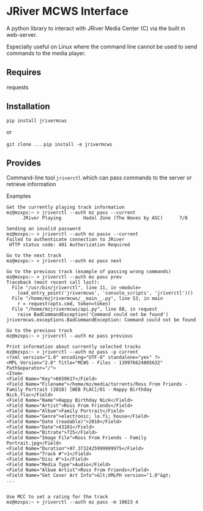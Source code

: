 # JRiver MCWS Interface

A python library to interact with JRiver Media Center (C) via the built in web-server.

Especially useful on Linux where the command line cannot be used to send commands to the media player.

## Requires

requests

## Installation

`pip install jrivermcws`

or

`git clone ...`
`pip install -e jrivermcws`

## Provides

Command-line tool `jriverctl` which can pass commands to the server or retrieve information

Examples
```
Get the currently playing track information
mz@mzxps:~ > jriverctl --auth mz pass --current
      JRiver Playing        Hadal Zone (The Waves by ASC)      7/8

Sending an invalid password
mz@mzxps:~ > jriverctl --auth mz passx --current
Failed to authenticate connection to JRiver
 HTTP status code: 401 Authorization Required

Go to the next track
mz@mzxps:~ > jriverctl --auth mz pass next

Go to the previous track (example of passing wrong commands)
mz@mzxps:~ > jriverctl --auth mz pass prev
Traceback (most recent call last):
  File "/usr/bin/jriverctl", line 11, in <module>
    load_entry_point('jrivermcws', 'console_scripts', 'jriverctl')()
  File "/home/mzjrivermcws/__main__.py", line 53, in main
    r = request(opts.cmd, token=token)
  File "/home/mzjrivermcws/api.py", line 88, in request
    raise BadCommandException('Command could not be found')
jrivermcws.exceptions.BadCommandException: Command could not be found

Go to the previous track
mz@mzxps:~ > jriverctl --auth mz pass previous

Print information about currently selected tracks
mz@mzxps:~ > jriverctl --auth mz pass -p current
<?xml version="1.0" encoding="UTF-8" standalone="yes" ?>
<MPL Version="2.0" Title="MCWS - Files - 139976624805632" PathSeparator="/">
<Item>
<Field Name="Key">6659617</Field>
<Field Name="Filename">/home/mz/media/torrents/Ross From Friends - Family Portrait (2018) [WEB FLAC]/01 - Happy Birthday Nick.flac</Field>
<Field Name="Name">Happy Birthday Nick</Field>
<Field Name="Artist">Ross From Friends</Field>
<Field Name="Album">Family Portrait</Field>
<Field Name="Genre">electronic; lo.fi; house</Field>
<Field Name="Date (readable)">2018</Field>
<Field Name="Date">43101</Field>
<Field Name="Bitrate">725</Field>
<Field Name="Image File">Ross From Friends - Family Portrait.jpg</Field>
<Field Name="Duration">97.3732425999999975</Field>
<Field Name="Track #">1</Field>
<Field Name="Disc #">1</Field>
<Field Name="Media Type">Audio</Field>
<Field Name="Album Artist">Ross From Friends</Field>
<Field Name="Get Cover Art Info">&lt;XMLPH version="1.0"&gt;
...


Use MCC to set a rating for the track
mz@mzxps:~ > jriverctl --auth mz pass -m 10023 4

```
